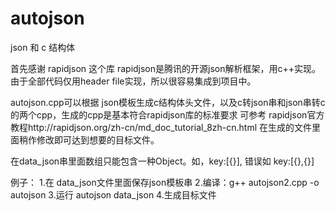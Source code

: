 # autojson
json 和 c 结构体

首先感谢 rapidjson 这个库
rapidjson是腾讯的开源json解析框架，用c++实现。由于全部代码仅用header file实现，所以很容易集成到项目中。

autojson.cpp可以根据 json模板生成c结构体头文件，以及c转json串和json串转c的两个cpp，生成的cpp是基本符合rapidjson库的标准要求
可参考 rapidjson官方教程http://rapidjson.org/zh-cn/md_doc_tutorial_8zh-cn.html
在生成的文件里面稍作修改即可达到想要的目标文件。

在data_json串里面数组只能包含一种Object。如，key:[{}], 错误如 key:[{},{}]

例子：
1.在 data_json文件里面保存json模板串
2.编译：g++ autojson2.cpp -o autojson
3.运行 autojson data_json
4.生成目标文件
